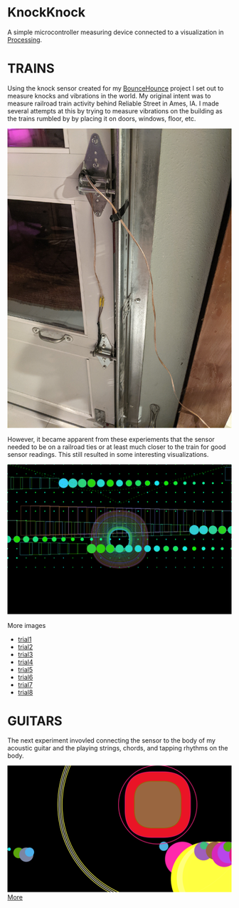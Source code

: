 # KnockKnock

A simple microcontroller measuring device connected to a visualization in [Processing](http://processing.org).

# TRAINS

Using the knock sensor created for my [BounceHounce](https://github.com/dandegeest/BounceHouse/tree/main/docs) project I set out to measure knocks and vibrations in the world.  My original intent was to measure railroad train activity behind Reliable Street in Ames, IA.  I made several attempts at this by trying to measure vibrations on the building as the trains rumbled by by placing it on doors, windows, floor, etc.

![image](/docs/tksensor.jpg)

However, it became apparent from these experiements that the sensor needed to be on a railroad ties or at least much closer to the train for good sensor readings.  This still resulted in some interesting visualizations.

![image](/trainframesTrial1/imageTK000005400.png)

More images
- [trial1](/trainframesTrial1)
- [trial2](/trainframesTrial2)
- [trial3](/trainframesTrial3)
- [trial4](/trainframesTrial4)
- [trial5](/trainframesTrial5)
- [trial6](/trainframesTrial6)
- [trial7](/trainframesTrial7)
- [trial8](/trainframesTrial8)

# GUITARS
The next experiment invovled connecting the sensor to the body of my acoustic guitar and the playing strings, chords, and tapping rhythms on the body.

![image](/guitarFrames/image000550.png)
[More](/guitarFrames)

 
